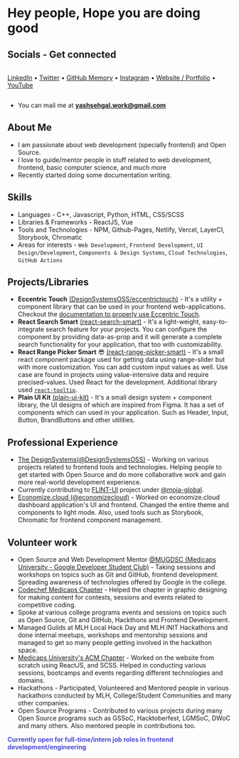 # Hey people, Hope you are doing good

## Socials - Get connected

<div style="display: flex; align-items: center;">

  [LinkedIn](https://www.linkedin.com/in/sehgalyash/) &bullet;
  [Twitter](https://twitter.com/yashsehgaldev) &bullet;
  [GitHub Memory](https://githubmemory.com/@yashsehgal) &bullet;
  [Instagram](https://www.instagram.com/sehgalyash_/) &bullet;
  [Website / Portfolio](https://yashsehgal.com) &bullet;
  [YouTube](https://www.youtube.com/channel/UC23yA3SBkV_ehY4H8VSuNVg)
</div>

- You can mail me at **yashsehgal.work@gmail.com**

## About Me

- I am passionate about web development (specially frontend) and Open Source.
- I love to guide/mentor people in stuff related to web development, frontend, basic computer science, and much more
- Recently started doing some documentation writing.

## Skills

- Languages - C++, Javascript, Python, HTML, CSS/SCSS
- Libraries & Frameworks - ReactJS, Vue
- Tools and Technologies - NPM, Github-Pages, Netlify, Vercel, LayerCI, Storybook, Chromatic
- Areas for interests - `Web Development`, `Frontend Development`, `UI Design/Development`, `Components & Design Systems`, `Cloud Technologies`, `GitHub Actions`

## Projects/Libraries
- **Eccentric Touch** [(DesignSystemsOSS/eccentrictouch)](https://www.github.com/DesignSystemsOSS/eccentrictouch) - It's a utility + component library that can be used in your frontend web-applications. Checkout the [documentation to properly use Eccentric Touch](https://eccentrictouch.thedesignsystems.com).
- **React Search Smart** [(react-search-smart)](https://www.github.com/yashsehgal/react-search-smart) - It's a light-weight, easy-to-integrate search feature for your projects. You can configure the component by providing data-as-prop and it will generate a complete search functionality for your application, that too with customizability.
- **React Range Picker Smart** 😎 [(react-range-picker-smart)](https://www.github.com/yashsehgal/react-range-picker-smart) - It's a small react component package used for getting data using range-slider but with more customization. You can add custom input values as well. Use case are found in projects using value-intensive data and require precised-values. Used React for the development. Additional library used [`react-tooltip`](https://www.npmjs.com/package/react-tooltip).
- **Plain UI Kit** [(plain-ui-kit)](https://www.github.com/yashsehgal/plain-ui-kit) - It's a small design system + component library, the UI designs of which are inspired from Figma. It has a set of components which can used in your application. Such as Header, Input, Button, BrandButtons and other utilities.

## Professional Experience

- [The DesignSystems(@DesignSystemsOSS)](https://www.github.com/DesignSystemsOSS) - Working on various projects related to frontend tools and technologies. Helping people to get started with Open Source and do more collaborative work and gain more real-world development experience.
- Currently contributing to [FLINT-UI](https://github.com/moja-global/FLINT-UI) project under [@moja-global](https://github.com/moja-global).
- [Economize.cloud (@economizecloud)](https://www.github.com/economizecloud) - Worked on economize.cloud dashboard application's UI and frontend. Changed the entire theme and components to light mode. Also, used tools such as Storybook, Chromatic for frontend component management.

## Volunteer work
- Open Source and Web Development Mentor [@MUGDSC (Medicaps University - Google Developer Student Club)](https://gdsc.community.dev/medi-caps-university-indore/) - Taking sessions and workshops on topics such as Git and GitHub, frontend development. Spreading awareness of technologies offered by Google in the college.
- [Codechef Medicaps Chapter](https://www.instagram.com/codechef_medicaps_chapter/) - Helped the chapter in graphic designing for making content for contests, sessions and events related to competitive coding.
- Spoke at various college programs events and sessions on topics such as Open Source, Git and GitHub, Hackthons and Frontend Development.
- Managed Guilds at MLH Local Hack Day and MLH INIT Hackathons and done internal meetups, workshops and mentorship sessions and managed to get so many people getting involved in the hackathon space.
- [Medicaps University's ACM Chapter](http://medicaps.hosting.acm.org/) - Worked on the website from scratch using ReactJS, and SCSS. Helped in conducting various sessions, bootcamps and events regarding different technologies and domains.
- Hackathons - Participated, Volunteered and Mentored people in various hackathons conducted by MLH, College/Student Communities and many other companies.
- Open Source Programs - Contributed to various projects during many Open Source programs such as GSSoC, Hacktoberfest, LGMSoC, DWoC and many others. Also mentored people in contributions too.

<span style="color: #4a4ad3;">
  <b>Currently open for full-time/intern job roles in frontend development/engineering</b>
</span>